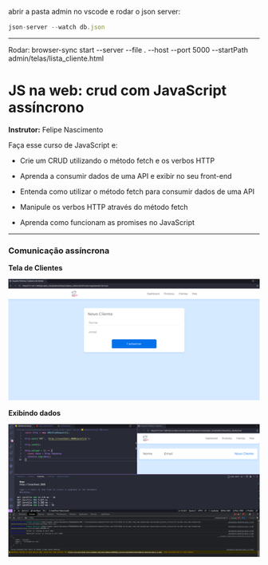 abrir a pasta admin no vscode e 
rodar o json server: 
```js
json-server --watch db.json
```
___________________________

Rodar: browser-sync start --server --file . --host --port 5000 --startPath admin/telas/lista_cliente.html

#  JS na web: crud com JavaScript assíncrono

**Instrutor:** Felipe Nascimento 

Faça esse curso de JavaScript e:

- Crie um CRUD utilizando o método fetch e os verbos HTTP

- Aprenda a consumir dados de uma API e exibir no seu front-end

- Entenda como utilizar o método fetch para consumir dados de uma API

- Manipule os verbos HTTP através do método fetch

- Aprenda como funcionam as promises no JavaScript

____________________________

### Comunicação assíncrona
 
 **Tela de Clientes**

 ![Tela de Cliemtes](./projeto_inicial/admin/assets/img/prints/telaClientes.png)

 **Exibindo dados**

 ![Exibindo dados](./assets/img/prints/exibindoDados.png)